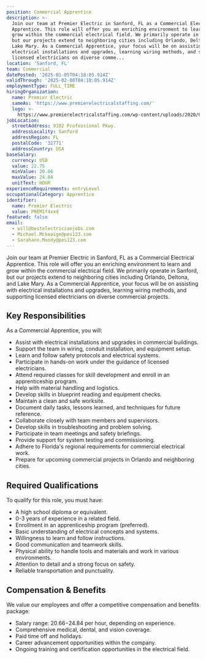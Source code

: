 ```yaml
---
position: Commercial Apprentice
description: >-
  Join our team at Premier Electric in Sanford, FL as a Commercial Electrical
  Apprentice. This role will offer you an enriching environment to learn and
  grow within the commercial electrical field. We primarily operate in Sanford,
  but our projects extend to neighboring cities including Orlando, Deltona, and
  Lake Mary. As a Commercial Apprentice, your focus will be on assisting with
  electrical installations and upgrades, learning wiring methods, and supporting
  licensed electricians on diverse comme...
location: 'Sanford, FL'
team: Commercial
datePosted: '2025-01-05T04:18:05.914Z'
validThrough: '2025-02-08T04:18:05.914Z'
employmentType: FULL_TIME
hiringOrganization:
  name: Premier Electric
  sameAs: 'https://www.premierelectricalstaffing.com/'
  logo: >-
    https://www.premierelectricalstaffing.com/wp-content/uploads/2020/05/Premier-Electrical-Staffing-logo.png
jobLocation:
  streetAddress: 9102 Professional Pkwy.
  addressLocality: Sanford
  addressRegion: FL
  postalCode: '32771'
  addressCountry: USA
baseSalary:
  currency: USD
  value: 22.75
  minValue: 20.66
  maxValue: 24.84
  unitText: HOUR
experienceRequirements: entryLevel
occupationalCategory: Apprentice
identifier:
  name: Premier Electric
  value: PREM1f4xxd
featured: false
email:
  - will@bestelectricianjobs.com
  - Michael.Mckeaige@pes123.com
  - Sarahann.Moody@pes123.com
---
```




Join our team at Premier Electric in Sanford, FL as a Commercial Electrical Apprentice. This role will offer you an enriching environment to learn and grow within the commercial electrical field. We primarily operate in Sanford, but our projects extend to neighboring cities including Orlando, Deltona, and Lake Mary. As a Commercial Apprentice, your focus will be on assisting with electrical installations and upgrades, learning wiring methods, and supporting licensed electricians on diverse commercial projects.

## Key Responsibilities
As a Commercial Apprentice, you will:

- Assist with electrical installations and upgrades in commercial buildings.
- Support the team in wiring, conduit installation, and equipment setup.
- Learn and follow safety protocols and electrical systems.
- Participate in hands-on work under the guidance of licensed electricians.
- Attend required classes for skill development and enroll in an apprenticeship program.
- Help with material handling and logistics.
- Develop skills in blueprint reading and equipment checks.
- Maintain a clean and safe worksite.
- Document daily tasks, lessons learned, and techniques for future reference.
- Collaborate closely with team members and supervisors.
- Develop skills in troubleshooting and problem solving.
- Participate in team meetings and safety briefings.
- Provide support for system testing and commissioning.
- Adhere to Florida's regional requirements for commercial electrical work.
- Prepare for upcoming commercial projects in Orlando and neighboring cities.

## Required Qualifications
To qualify for this role, you must have:

- A high school diploma or equivalent.
- 0-3 years of experience in a related field.
- Enrollment in an apprenticeship program (preferred).
- Basic understanding of electrical concepts and systems.
- Willingness to learn and follow instructions.
- Good communication and teamwork skills.
- Physical ability to handle tools and materials and work in various environments.
- Attention to detail and a strong focus on safety.
- Reliable transportation and punctuality.

## Compensation & Benefits
We value our employees and offer a competitive compensation and benefits package:

- Salary range: $20.66-$24.84 per hour, depending on experience.
- Comprehensive medical, dental, and vision coverage.
- Paid time off and holidays.
- Career advancement opportunities within the company.
- Ongoing training and certification opportunities in the electrical field.
